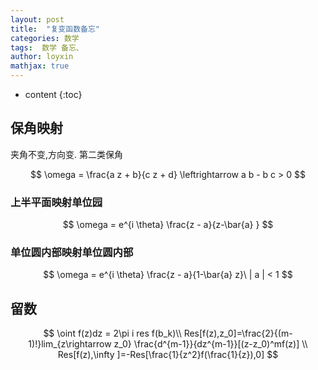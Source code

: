 ```yaml
---
layout: post
title:  "复变函数备忘"
categories: 数学
tags:  数学 备忘、
author: loyxin
mathjax: true
---
```

* content
{:toc}

## 保角映射

夹角不变,方向变. 第二类保角

$$
\omega = \frac{a z + b}{c z + d} \leftrightarrow a b - b c > 0
$$

### 上半平面映射单位园

$$
\omega = e^{i \theta} \frac{z - a}{z-\bar{a} }
$$

### 单位圆内部映射单位圆内部

$$
\omega = e^{i \theta} \frac{z - a}{1-\bar{a} z}\ | a | < 1
$$

## 留数

$$
\oint f(z)dz = 2\pi i res f(b_k)\\
Res[f(z),z_0]=\frac{2}{(m-1)!}lim_{z\rightarrow z_0} \frac{d^{m-1}}{dz^{m-1}}[(z-z_0)^mf(z)]
\\ Res[f(z),\infty ]=-Res[\frac{1}{z^2}f(\frac{1}{z}),0]
$$
